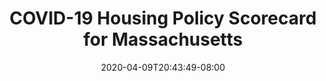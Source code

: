 ---
title: "COVID-19 Housing Policy Scorecard for Massachusetts"
date: 2020-04-09T20:43:49-08:00
layout: single
type: covid-policy-rankings
state_abbrev: ma # use state abbreviation.
state_title: Massachusetts
photoCredit:
hasSubnav: true
socialDescription: COVID-19 Housing Policy Scorecard for Massachusetts
description: See how Massachusetts ranks in our nationwide scorecard of housing policies in response to COVID-19.
url: /covid-policy-scorecard/ma
aliases:
    - /covid-policy-scorecard/ma
    - /covid-policy-scorecard/massachusetts
    - /es/covid-policy-scorecard/ma
    - /es/covid-policy-scorecard/massachusetts
---